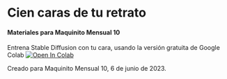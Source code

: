 # Cien caras de tu retrato
#### Materiales para Maquinito Mensual 10

Entrena Stable Diffusion con tu cara, usando la versión gratuita de Google Colab
[![Open In Colab](https://colab.research.google.com/assets/colab-badge.svg)](https://colab.research.google.com/github/BothRocks/maquinito-10/blob/main/DreamBooth_Stable_Diffusion.ipynb)  

Creado para Maquinito Mensual 10, 6 de junio de 2023.
